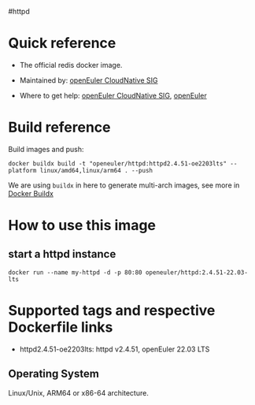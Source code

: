 #httpd


# Quick reference

- The official redis docker image.

- Maintained by: [openEuler CloudNative SIG](https://gitee.com/openeuler/cloudnative)

- Where to get help: [openEuler CloudNative SIG](https://gitee.com/openeuler/cloudnative), [openEuler](https://gitee.com/openeuler/community)

# Build reference

Build images and push:
```shell
docker buildx build -t "openeuler/httpd:httpd2.4.51-oe2203lts" --platform linux/amd64,linux/arm64 . --push
```

We are using `buildx` in here to generate multi-arch images, see more in [Docker Buildx](https://docs.docker.com/buildx/working-with-buildx/)

# How to use this image
## start a httpd instance
```shell
docker run --name my-httpd -d -p 80:80 openeuler/httpd:2.4.51-22.03-lts
```

# Supported tags and respective Dockerfile links

- httpd2.4.51-oe2203lts: httpd v2.4.51, openEuler 22.03 LTS

## Operating System
Linux/Unix, ARM64 or x86-64 architecture.
